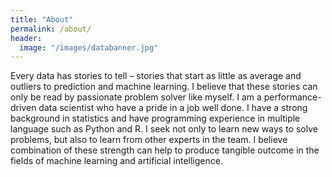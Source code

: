```yaml
---
title: "About"
permalink: /about/
header:
  image: "/images/databanner.jpg"
---
```


Every data has stories to tell – stories that start as little as average and outliers to prediction and machine learning. I believe that these stories can only be read by passionate problem solver like myself. I am a performance-driven data scientist who have a pride in a job well done. I have a strong background in statistics and have programming experience in multiple language such as Python and R. I seek not only to learn new ways to solve problems, but also to learn from other experts in the team. I believe combination of these strength can help to produce tangible outcome in the fields of machine learning and artificial intelligence.
